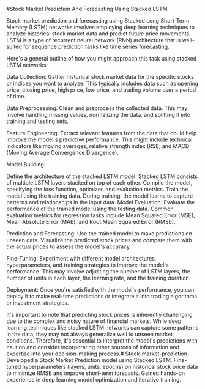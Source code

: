 #Stock Market Prediction And Forecasting Using Stacked LSTM

Stock market prediction and forecasting using Stacked Long Short-Term Memory (LSTM) networks involves employing deep learning techniques to analyze historical stock market data and predict future price movements. LSTM is a type of recurrent neural network (RNN) architecture that is well-suited for sequence prediction tasks like time series forecasting.

Here's a general outline of how you might approach this task using stacked LSTM networks:

Data Collection: Gather historical stock market data for the specific stocks or indices you want to analyze. This typically includes data such as opening price, closing price, high price, low price, and trading volume over a period of time.

Data Preprocessing: Clean and preprocess the collected data. This may involve handling missing values, normalizing the data, and splitting it into training and testing sets.

Feature Engineering: Extract relevant features from the data that could help improve the model's predictive performance. This might include technical indicators like moving averages, relative strength index (RSI), and MACD (Moving Average Convergence Divergence).

Model Building:

Define the architecture of the stacked LSTM model. Stacked LSTM consists of multiple LSTM layers stacked on top of each other.
Compile the model, specifying the loss function, optimizer, and evaluation metrics.
Train the model using the training data. During training, the model learns to capture patterns and relationships in the input data.
Model Evaluation: Evaluate the performance of the trained model using the testing data. Common evaluation metrics for regression tasks include Mean Squared Error (MSE), Mean Absolute Error (MAE), and Root Mean Squared Error (RMSE).

Prediction and Forecasting: Use the trained model to make predictions on unseen data. Visualize the predicted stock prices and compare them with the actual prices to assess the model's accuracy.

Fine-Tuning: Experiment with different model architectures, hyperparameters, and training strategies to improve the model's performance. This may involve adjusting the number of LSTM layers, the number of units in each layer, the learning rate, and the training duration.

Deployment: Once you're satisfied with the model's performance, you can deploy it to make real-time predictions or integrate it into trading algorithms or investment strategies.

It's important to note that predicting stock prices is inherently challenging due to the complex and noisy nature of financial markets. While deep learning techniques like stacked LSTM networks can capture some patterns in the data, they may not always generalize well to unseen market conditions. Therefore, it's essential to interpret the model's predictions with caution and consider incorporating other sources of information and expertise into your decision-making process.# Stock-market-prediction-
Developed a Stock Market Prediction model using Stacked LSTM. Fine-tuned hyperparameters (layers, units, epochs) on historical stock price data to minimize RMSE and improve short-term forecasts. Gained hands-on experience in deep learning model optimization and iterative training.
